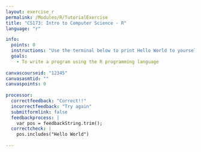 ```yaml
---
layout: exercise_r
permalink: /Modules/R/TutorialExercise
title: "CS173: Intro to Computer Science - R"
language: "r"

info:
  points: 0
  instructions: "Use the terminal below to print Hello World to yourself, without any punctuation."
  goals:
    - To write a program using the R programming language
  
canvascourseid: "12345"
canvasasmtid: ""
canvaspoints: 0
  
processor:  
  correctfeedback: "Correct!!" 
  incorrectfeedback: "Try again"
  submitformlink: false
  feedbackprocess: | 
    var pos = feedbackString.trim();
  correctcheck: |
    pos.includes("Hello World")
        
---
```


<!-- permalink was /Modules/R/; permalink once had to be /assets/js/R/ to allow loading of associated assets from the current directory -->
